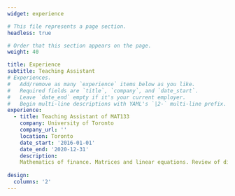 ```yaml
---
widget: experience

# This file represents a page section.
headless: true

# Order that this section appears on the page.
weight: 40

title: Experience
subtitle: Teaching Assistant
# Experiences.
#   Add/remove as many `experience` items below as you like.
#   Required fields are `title`, `company`, and `date_start`.
#   Leave `date_end` empty if it's your current employer.
#   Begin multi-line descriptions with YAML's `|2-` multi-line prefix.
experience:
  - title: Teaching Assistant of MAT133
    company: University of Toronto
    company_url: ''
    location: Toronto
    date_start: '2016-01-01'
    date_end: '2020-12-31'
    description: 
    Mathematics of finance. Matrices and linear equations. Review of differential calculus; applications. Integration and fundamental theorem;            applications. Introduction to partial differentiation; applications. Course material expects at minimum high school calculus has been completed prior       to undertaking course. This course will be useful for students interested in learning applied calculus in relation to future studies in commerce and/or     social science programs.
    
design:
  columns: '2'
---
```

